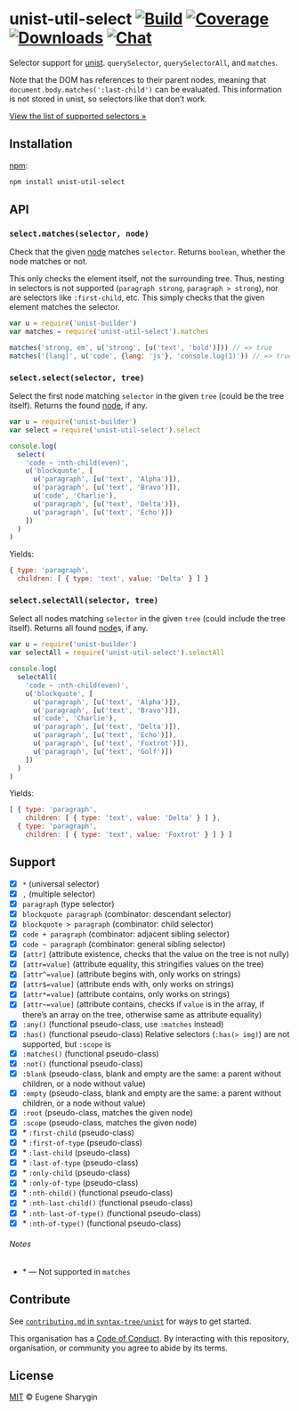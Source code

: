 # unist-util-select [![Build][build-badge]][build] [![Coverage][coverage-badge]][coverage] [![Downloads][downloads-badge]][downloads] [![Chat][chat-badge]][chat]

Selector support for [unist][].
`querySelector`, `querySelectorAll`, and `matches`.

Note that the DOM has references to their parent nodes, meaning that
`document.body.matches(':last-child')` can be evaluated.
This information is not stored in unist, so selectors like that don’t work.

[View the list of supported selectors »][support]

## Installation

[npm][]:

```bash
npm install unist-util-select
```

## API

### `select.matches(selector, node)`

Check that the given [node][] matches `selector`.
Returns `boolean`, whether the node matches or not.

This only checks the element itself, not the surrounding tree.
Thus, nesting in selectors is not supported (`paragraph strong`,
`paragraph > strong`), nor are selectors like `:first-child`, etc.
This simply checks that the given element matches the selector.

```javascript
var u = require('unist-builder')
var matches = require('unist-util-select').matches

matches('strong, em', u('strong', [u('text', 'bold')])) // => true
matches('[lang]', u('code', {lang: 'js'}, 'console.log(1)')) // => true
```

### `select.select(selector, tree)`

Select the first node matching `selector` in the given `tree` (could be the
tree itself).
Returns the found [node][], if any.

```javascript
var u = require('unist-builder')
var select = require('unist-util-select').select

console.log(
  select(
    'code ~ :nth-child(even)',
    u('blockquote', [
      u('paragraph', [u('text', 'Alpha')]),
      u('paragraph', [u('text', 'Bravo')]),
      u('code', 'Charlie'),
      u('paragraph', [u('text', 'Delta')]),
      u('paragraph', [u('text', 'Echo')])
    ])
  )
)
```

Yields:

```javascript
{ type: 'paragraph',
  children: [ { type: 'text', value: 'Delta' } ] }
```

### `select.selectAll(selector, tree)`

Select all nodes matching `selector` in the given `tree` (could include the
tree itself).
Returns all found [node][]s, if any.

```javascript
var u = require('unist-builder')
var selectAll = require('unist-util-select').selectAll

console.log(
  selectAll(
    'code ~ :nth-child(even)',
    u('blockquote', [
      u('paragraph', [u('text', 'Alpha')]),
      u('paragraph', [u('text', 'Bravo')]),
      u('code', 'Charlie'),
      u('paragraph', [u('text', 'Delta')]),
      u('paragraph', [u('text', 'Echo')]),
      u('paragraph', [u('text', 'Foxtrot')]),
      u('paragraph', [u('text', 'Golf')])
    ])
  )
)
```

Yields:

```javascript
[ { type: 'paragraph',
    children: [ { type: 'text', value: 'Delta' } ] },
  { type: 'paragraph',
    children: [ { type: 'text', value: 'Foxtrot' } ] } ]
```

## Support

<!--lint ignore no-html-->

*   [x] `*` (universal selector)
*   [x] `,` (multiple selector)
*   [x] `paragraph` (type selector)
*   [x] `blockquote paragraph` (combinator: descendant selector)
*   [x] `blockquote > paragraph` (combinator: child selector)
*   [x] `code + paragraph` (combinator: adjacent sibling selector)
*   [x] `code ~ paragraph` (combinator: general sibling selector)
*   [x] `[attr]` (attribute existence, checks that the value on the tree is not
    nully)
*   [x] `[attr=value]` (attribute equality, this stringifies values on the tree)
*   [x] `[attr^=value]` (attribute begins with, only works on strings)
*   [x] `[attr$=value]` (attribute ends with, only works on strings)
*   [x] `[attr*=value]` (attribute contains, only works on strings)
*   [x] `[attr~=value]` (attribute contains, checks if `value` is in the array,
    if there’s an array on the tree, otherwise same as attribute equality)
*   [x] `:any()` (functional pseudo-class, use `:matches` instead)
*   [x] `:has()` (functional pseudo-class)
    Relative selectors (`:has(> img)`) are not supported, but `:scope` is
*   [x] `:matches()` (functional pseudo-class)
*   [x] `:not()` (functional pseudo-class)
*   [x] `:blank` (pseudo-class, blank and empty are the same: a parent without
    children, or a node without value)
*   [x] `:empty` (pseudo-class, blank and empty are the same: a parent without
    children, or a node without value)
*   [x] `:root` (pseudo-class, matches the given node)
*   [x] `:scope` (pseudo-class, matches the given node)
*   [x] \* `:first-child` (pseudo-class)
*   [x] \* `:first-of-type` (pseudo-class)
*   [x] \* `:last-child` (pseudo-class)
*   [x] \* `:last-of-type` (pseudo-class)
*   [x] \* `:only-child` (pseudo-class)
*   [x] \* `:only-of-type` (pseudo-class)
*   [x] \* `:nth-child()` (functional pseudo-class)
*   [x] \* `:nth-last-child()` (functional pseudo-class)
*   [x] \* `:nth-last-of-type()` (functional pseudo-class)
*   [x] \* `:nth-of-type()` (functional pseudo-class)

###### Notes

*   \* — Not supported in `matches`

## Contribute

See [`contributing.md` in `syntax-tree/unist`][contributing] for ways to get
started.

This organisation has a [Code of Conduct][coc].  By interacting with this
repository, organisation, or community you agree to abide by its terms.

## License

[MIT][license] © Eugene Sharygin

<!-- Definitions -->

[build-badge]: https://img.shields.io/travis/syntax-tree/unist-util-select.svg

[build]: https://travis-ci.org/syntax-tree/unist-util-select

[coverage-badge]: https://img.shields.io/codecov/c/github/syntax-tree/unist-util-select.svg

[coverage]: https://codecov.io/github/syntax-tree/unist-util-select

[downloads-badge]: https://img.shields.io/npm/dm/unist-util-select.svg

[downloads]: https://www.npmjs.com/package/unist-util-select

[chat-badge]: https://img.shields.io/badge/join%20the%20community-on%20spectrum-7b16ff.svg

[chat]: https://spectrum.chat/unified/syntax-tree

[npm]: https://docs.npmjs.com/cli/install

[license]: license

[unist]: https://github.com/syntax-tree/unist

[node]: https://github.com/syntax-tree/unist#node

[support]: #support

[contributing]: https://github.com/syntax-tree/unist/blob/master/contributing.md

[coc]: https://github.com/syntax-tree/unist/blob/master/code-of-conduct.md
